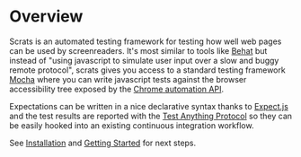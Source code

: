 # Overview

Scrats is an automated testing framework for testing how well web pages can be used by screenreaders. It's most similar to tools like [Behat](https://github.com/Behat/Behat) but instead of "using javascript to simulate user input over a slow and buggy remote protocol", scrats gives you access to a standard testing framework [Mocha](https://mochajs.org/) where you can write javascript tests against the browser accessibility tree exposed by the [Chrome automation API](https://developer.chrome.com/extensions/automation). 

Expectations can be written in a nice declarative syntax thanks to [Expect.js](https://github.com/Automattic/expect.js) and the test results are reported with the [Test Anything Protocol](https://testanything.org/) so they can be easily hooked into an existing continuous integration workflow.

See [Installation](https://github.com/damyon/scrats/wiki/Installation) and [Getting Started](https://github.com/damyon/scrats/wiki/Getting-Started) for next steps.
